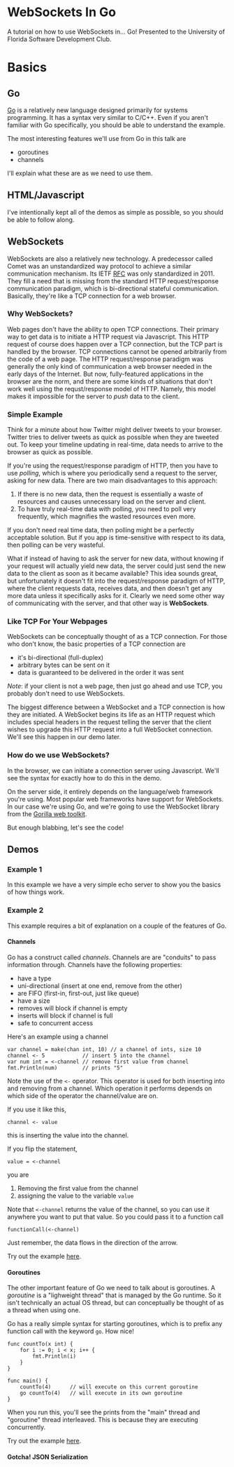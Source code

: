 # WebSockets In Go
A tutorial on how to use WebSockets in... Go! Presented to the University of Florida Software Development Club.

# Basics
## Go
[Go](http://golang.org) is a relatively new language designed primarily for systems programming. It has a syntax very similar to C/C++. Even if you aren't familiar with Go specifically, you should be able to understand the example.

The most interesting features we'll use from Go in this talk are
* goroutines
* channels

I'll explain what these are as we need to use them.

## HTML/Javascript
I've intentionally kept all of the demos as simple as possible, so you should be able to follow along.

## WebSockets
WebSockets are also a relatively new technology. A predecessor called Comet was an unstandardized way protocol to achieve a similar communication mechanism. Its IETF [RFC](http://tools.ietf.org/html/rfc6455) was only standardized in 2011. They fill a need that is missing from the standard HTTP request/response communication paradigm, which is bi-directional stateful communication. Basically, they're like a TCP connection for a web browser.

### Why WebSockets?
Web pages don't have the ability to open TCP connections. Their primary way to get data is to initiate a HTTP request via Javascript. This HTTP request of course does happen over a TCP connection, but the TCP part is handled by the browser. TCP connections cannot be opened arbitrarily from the code of a web page. The HTTP request/response paradigm was generally the only kind of communication a web browser needed in the early days of the Internet. But now, fully-featured applications in the browser are the norm, and there are some kinds of situations that don't work well using the requst/response model of HTTP. Namely, this model makes it impossible for the server to *push* data to the client.

### Simple Example
Think for a minute about how Twitter might deliver tweets to your browser. Twitter tries to deliver tweets as quick as possible when they are tweeted out. To keep your timeline updating in real-time, data needs to arrive to the browser as quick as possible.

If you're using the request/response paradigm of HTTP, then you have to use *polling*, which is where you periodically send a request to the server, asking for new data. There are two main disadvantages to this approach:
1. If there is no new data, then the request is essentially a waste of resources and causes unnecessary load on the server and client.
2. To have truly real-time data with polling, you need to poll very frequently, which magnifies the wasted resources even more.

If you don't need real time data, then polling might be a perfectly acceptable solution. But if you app is time-sensitive with respect to its data, then polling can be very wasteful.

What if instead of having to ask the server for new data, without knowing if your request will actually yield new data, the server could just send the new data to the client as soon as it became available? This idea sounds great, but unfortunately it doesn't fit into the request/response paradigm of HTTP, where the client requests data, receives data, and then doesn't get any more data unless it specifically asks for it. Clearly we need some other way of communicating with the server, and that other way is **WebSockets**.

### Like TCP For Your Webpages
WebSockets can be conceptually thought of as a TCP connection. For those who don't know, the basic properties of a TCP connection are
* it's bi-directional (full-duplex)
* arbitrary bytes can be sent on it
* data is guaranteed to be delivered in the order it was sent

*Note*: if your client is not a web page, then just go ahead and use TCP, you probably don't need to use WebSockets.

The biggest difference between a WebSocket and a TCP connection is how they are initiated. A WebSocket begins its life as an HTTP request which includes special headers in the request telling the server that the client wishes to upgrade this HTTP request into a full WebSocket connection. We'll see this happen in our demo later.

### How do we use WebSockets?
In the browser, we can initiate a connection server using Javascript. We'll see the syntax for exactly how to do this in the demo.

On the server side, it entirely depends on the language/web framework you're using. Most popular web frameworks have support for WebSockets. In our case  we're using Go, and we're going to use the WebSocket library from the [Gorilla web toolkit](http://www.gorillatoolkit.org/pkg/websocket).

But enough blabbing, let's see the code!

## Demos
### Example 1
In this example we have a very simple echo server to show you the basics of how things work.

### Example 2
This example requires a bit of explanation on a couple of the features of Go.
#### Channels
Go has a construct called *channels*. Channels are are "conduits" to pass information through. Channels have the following properties:
* have a type
* uni-directional (insert at one end, remove from the other)
* are FIFO (first-in, first-out, just like queue)
* have a size
* removes will block if channel is empty
* inserts will block if channel is full
* safe to concurrent access

Here's an example using a channel
```
var channel = make(chan int, 10) // a channel of ints, size 10
channel <- 5            // insert 5 into the channel
var num int = <-channel // remove first value from channel
fmt.Println(num)        // prints "5"
```

Note the use of the `<-` operator. This operator is used for both inserting into and removing from a channel. Which operation it performs depends on which side of the operator the channel/value are on.

If you use it like this,
```
channel <- value
```
this is inserting the value into the channel.

If you flip the statement,
```
value = <-channel
```
you are
1. Removing the first value from the channel
2. assigning the value to the variable `value`

Note that `<-channel` returns the value of the channel, so you can use it anywhere you want to put that value. So you could pass it to a function call
```
functionCall(<-channel)
```

Just remember, the data flows in the direction of the arrow.

Try out the example [here](http://play.golang.org/p/yQYRIHPjw1).

#### Goroutines
The other important feature of Go we need to talk about is goroutines. A *goroutine* is a "lighweight thread" that is managed by the Go runtime. So it isn't technically an actual OS thread, but can conceptually be thought of as a thread when using one.

Go has a really simple syntax for starting goroutines, which is to prefix any function call with the keyword `go`. How nice!

```
func countTo(x int) {
    for i := 0; i < x; i++ {
        fmt.Println(i)
    }
}

func main() {
    countTo(4)      // will execute on this current goroutine
    go countTo(4)   // will execute in its own goroutine
}
```
When you run this, you'll see the prints from the "main" thread and "goroutine" thread interleaved. This is because they are executing concurrently.

Try out the example [here](http://play.golang.org/p/ro2rGtNjlE).


#### Gotcha! JSON Serialization
